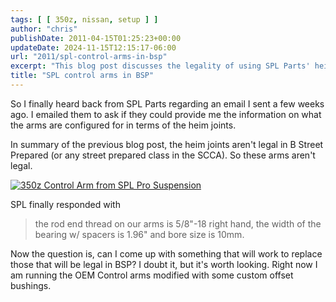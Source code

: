 ```yaml
---
tags: [ [ 350z, nissan, setup ] ]
author: "chris"
publishDate: 2011-04-15T01:25:23+00:00
updateDate: 2024-11-15T12:15:17-06:00
url: "2011/spl-control-arms-in-bsp"
excerpt: "This blog post discusses the legality of using SPL Parts' heim joints in Street Prepared racing, and explores potential legal alternatives."
title: "SPL control arms in BSP"
---
```


So I finally heard back from SPL Parts regarding an email I sent a few weeks ago. I emailed them to ask if they could provide me the information on what the arms are configured for in terms of the heim joints.

In summary of the previous blog post, the heim joints aren't legal in B Street Prepared (or any street prepared class in the SCCA). So these arms aren't legal.

<a href="https://www.flickr.com/photos/17726343@N00/5513796701/"><img border="0" alt="350z Control Arm from SPL Pro Suspension" src="https://static.flickr.com/5293/5513796701_f2ee5a4d25.jpg" /></a>

SPL finally responded with
  <blockquote>   the rod end thread on our arms is 5/8"-18 right hand, the width of the bearing w/ spacers is 1.96" and bore size is 10mm.</blockquote>  
Now the question is, can I come up with something that will work to replace those that will be legal in BSP? I doubt it, but it's worth looking. Right now I am running the OEM Control arms modified with some custom offset bushings.
